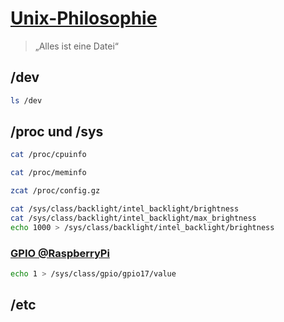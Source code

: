 # [Unix-Philosophie](https://de.wikipedia.org/wiki/Unix-Philosophie)

> „Alles ist eine Datei“

## /dev

```bash
ls /dev
```

## /proc und /sys

```bash
cat /proc/cpuinfo

cat /proc/meminfo

zcat /proc/config.gz
```

```bash
cat /sys/class/backlight/intel_backlight/brightness
cat /sys/class/backlight/intel_backlight/max_brightness
echo 1000 > /sys/class/backlight/intel_backlight/brightness
```

### [GPIO @RaspberryPi](https://www.elektronik-kompendium.de/sites/raspberry-pi/2202101.htm)
```bash
echo 1 > /sys/class/gpio/gpio17/value
```

## /etc
